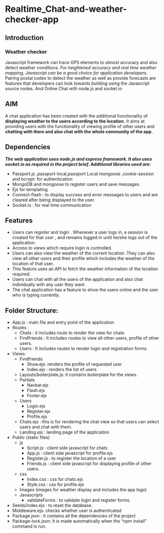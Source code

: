 # Realtime_Chat-and-weather-checker-app

## Introduction

### Weather checker
Javascript framework can trace GPS elements to utmost accuracy and also detect weather conditions. *For heightened accuracy and real time weather mapping, Javascript can be a good choice for application developers.* Pairing postal codes to detect the weather as well as provide forecasts are features that developers can look towards building using the Javascript source nodes. And Online Chat with node.js and socket.io

## AIM 
A chat application has been created with the additional functionality of **displaying weather to the users according to the location.** It aims at providing users with the functionality of viewing profile of other users and **chatting with them and also chat with the whole community of the app.**

## Dependencies
***The web application uses node.js and express framework. It  also uses socket.io as required in the project brief. Additional libraries used are:***
- Passport.js ,passport-local,passport Local mongoose ,cookie-session and bcrypt: for authentication
- MongoDB and mongoose to register users and save messages.
- Ejs for templating
- Connect-flash : to display success and error messages to users and are cleared after being displayed to the user.
- Socket.io : for real time communication

## Features
- Users can register and login . Whenever a user logs in, a session is created for that user , and remains logged in until he/she logs out of the application.
- Access to views which require login  is controlled.
- Users can also view the weather of the current location .They can also view all other users and their profile which includes the weather of the location of that user.
- This feature uses an API to fetch the weather information of the location required.
- Users can chat with all the users of the application and also chat individually with any user they want.
- The chat application has a feature to show the users online and the user who is typing currently.

## Folder Structure:
- App.js : main file and entry point of the application
- Routes : 
  - Chats : it includes route to render the view for chats
  - Findfriends : It includes routes to view all other users, profile of other users.
  - Users : It includes routes to render login and registration forms.
- Views:
  - Findfriends 
    - Show.ejs: renders the profile of requested user
    - Index.ejs : renders the list of users
  - Layouts/boilerplate.js: it contains boilerplate for the views.
  - Partials
    - Navbar.ejs
    - Flash.ejs
    - Footer.ejs
  - Users
    - Login.ejs
    - Register.ejs
    - Profile.ejs
  - Chats.ejs : this is for rendering the chat view so that users can select users and chat with them.
  - Landing.ejs : landing page of the application
- Public (static files)
  - js 
    - Script.js : client side javascript for chats
    - App.js : client side javascript for profile.ejs
    - Register.js : to register the location of a user 
    - Friends.js : client side javascript for displaying profile of other users.
  - css
    - Index.css : css for chats.ejs
    - Style.css : css for profile.ejs
  - Images (images for weather display and includes the app logo)
  - Javascripts
    - validateForms : to validate login and register forms.
- Seeds/index.ejs : to reset the database.
- Middleware.ejs: checks whether user is authenticated 
- Package.json : it contains all the dependencies of the project
- Package-lock.json: It is made automatically when the “npm install” command is run.






